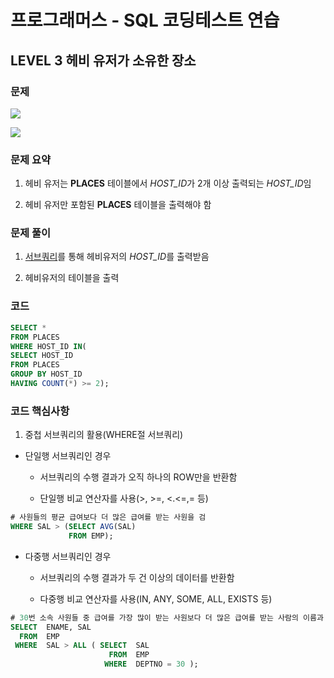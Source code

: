 # 프로그래머스 - SQL 코딩테스트 연습

## LEVEL 3 헤비 유저가 소유한 장소

### 문제

![](file://C:\Users\Lee\AppData\Roaming\marktext\images\2022-03-23-22-33-48-image.png?msec=1648042428082)

![](file://C:\Users\Lee\AppData\Roaming\marktext\images\2022-03-23-22-34-01-image.png?msec=1648042441282)

### 문제 요약

1. 헤비 유저는 **PLACES** 테이블에서 *HOST_ID*가 2개 이상 출력되는 *HOST_ID*임
  
2. 헤비 유저만 포함된 **PLACES** 테이블을 출력해야 함
  

### 문제 풀이

1. <u>서브쿼리</u>를 통해 헤비유저의 *HOST_ID*를 출력받음
  
2. 헤비유저의 테이블을 출력
  

### 코드

```sql
SELECT *
FROM PLACES
WHERE HOST_ID IN(
SELECT HOST_ID
FROM PLACES
GROUP BY HOST_ID
HAVING COUNT(*) >= 2);
```

### 코드 핵심사항

1. 중첩 서브쿼리의 활용(WHERE절 서브쿼리)

- 단일행 서브쿼리인 경우
  - 서브쿼리의 수행 결과가 오직 하나의 ROW만을 반환함
    
  - 단일행 비교 연산자를 사용(>, >=, <.<=,= 등)
    

```sql
# 사원들의 평균 급여보다 더 많은 급여를 받는 사원을 검
WHERE SAL > (SELECT AVG(SAL) 
             FROM EMP);
```

- 다중행 서브쿼리인 경우
  
  - 서브쿼리의 수행 결과가 두 건 이상의 데이터를 반환함
    
  - 다중행 비교 연산자를 사용(IN, ANY, SOME, ALL, EXISTS 등)
    

```sql
# 30번 소속 사원들 중 급여를 가장 많이 받는 사원보다 더 많은 급여를 받는 사람의 이름과 급여를 출력
SELECT  ENAME, SAL
  FROM  EMP
 WHERE  SAL > ALL ( SELECT  SAL
                      FROM  EMP
                     WHERE  DEPTNO = 30 );
```
